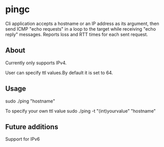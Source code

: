 # pingc
Cli application accepts a hostname or an IP address as its argument, then send ICMP "echo requests" in a loop to the target while receiving "echo reply" messages. Reports loss and RTT times for each sent request.

## About
Currently only supports IPv4.

User can specify ttl values.By default it is set to 64.

## Usage 
sudo ./ping "hostname"

To specify your own ttl value
sudo ./ping -t "(int)yourvalue" "hostname"

## Future additions
Support for IPv6
